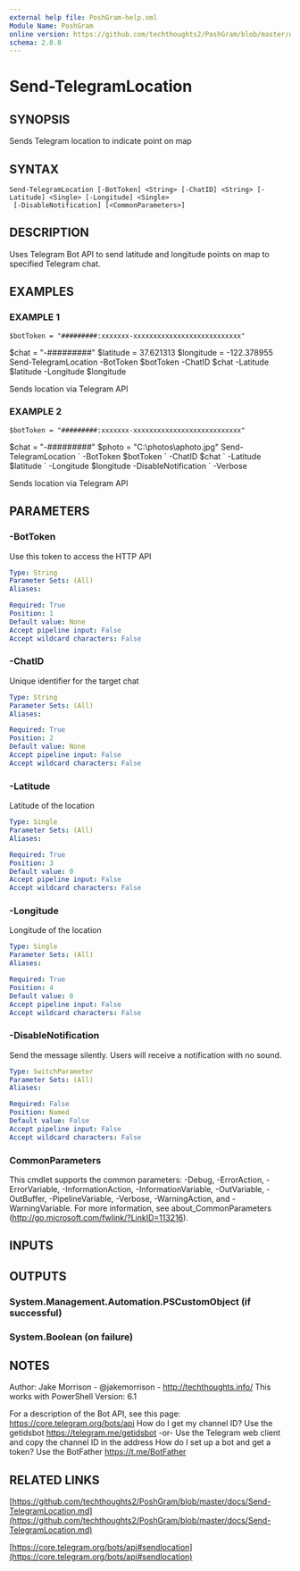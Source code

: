 ```yaml
---
external help file: PoshGram-help.xml
Module Name: PoshGram
online version: https://github.com/techthoughts2/PoshGram/blob/master/docs/Send-TelegramLocation.md
schema: 2.0.0
---
```


# Send-TelegramLocation

## SYNOPSIS
Sends Telegram location to indicate point on map

## SYNTAX

```
Send-TelegramLocation [-BotToken] <String> [-ChatID] <String> [-Latitude] <Single> [-Longitude] <Single>
 [-DisableNotification] [<CommonParameters>]
```

## DESCRIPTION
Uses Telegram Bot API to send latitude and longitude points on map to specified Telegram chat.

## EXAMPLES

### EXAMPLE 1
```
$botToken = "#########:xxxxxxx-xxxxxxxxxxxxxxxxxxxxxxxxxxx"
```

$chat = "-#########"
$latitude = 37.621313
$longitude = -122.378955
Send-TelegramLocation -BotToken $botToken -ChatID $chat -Latitude $latitude -Longitude $longitude

Sends location via Telegram API

### EXAMPLE 2
```
$botToken = "#########:xxxxxxx-xxxxxxxxxxxxxxxxxxxxxxxxxxx"
```

$chat = "-#########"
$photo = "C:\photos\aphoto.jpg"
Send-TelegramLocation \`
    -BotToken $botToken \`
    -ChatID $chat \`
    -Latitude $latitude \`
    -Longitude $longitude
    -DisableNotification \`
    -Verbose

Sends location via Telegram API

## PARAMETERS

### -BotToken
Use this token to access the HTTP API

```yaml
Type: String
Parameter Sets: (All)
Aliases:

Required: True
Position: 1
Default value: None
Accept pipeline input: False
Accept wildcard characters: False
```

### -ChatID
Unique identifier for the target chat

```yaml
Type: String
Parameter Sets: (All)
Aliases:

Required: True
Position: 2
Default value: None
Accept pipeline input: False
Accept wildcard characters: False
```

### -Latitude
Latitude of the location

```yaml
Type: Single
Parameter Sets: (All)
Aliases:

Required: True
Position: 3
Default value: 0
Accept pipeline input: False
Accept wildcard characters: False
```

### -Longitude
Longitude of the location

```yaml
Type: Single
Parameter Sets: (All)
Aliases:

Required: True
Position: 4
Default value: 0
Accept pipeline input: False
Accept wildcard characters: False
```

### -DisableNotification
Send the message silently.
Users will receive a notification with no sound.

```yaml
Type: SwitchParameter
Parameter Sets: (All)
Aliases:

Required: False
Position: Named
Default value: False
Accept pipeline input: False
Accept wildcard characters: False
```

### CommonParameters
This cmdlet supports the common parameters: -Debug, -ErrorAction, -ErrorVariable, -InformationAction, -InformationVariable, -OutVariable, -OutBuffer, -PipelineVariable, -Verbose, -WarningAction, and -WarningVariable.
For more information, see about_CommonParameters (http://go.microsoft.com/fwlink/?LinkID=113216).

## INPUTS

## OUTPUTS

### System.Management.Automation.PSCustomObject (if successful)
### System.Boolean (on failure)
## NOTES
Author: Jake Morrison - @jakemorrison - http://techthoughts.info/
This works with PowerShell Version: 6.1

For a description of the Bot API, see this page: https://core.telegram.org/bots/api
How do I get my channel ID?
Use the getidsbot https://telegram.me/getidsbot  -or-  Use the Telegram web client and copy the channel ID in the address
How do I set up a bot and get a token?
Use the BotFather https://t.me/BotFather

## RELATED LINKS

[https://github.com/techthoughts2/PoshGram/blob/master/docs/Send-TelegramLocation.md](https://github.com/techthoughts2/PoshGram/blob/master/docs/Send-TelegramLocation.md)

[https://core.telegram.org/bots/api#sendlocation](https://core.telegram.org/bots/api#sendlocation)

